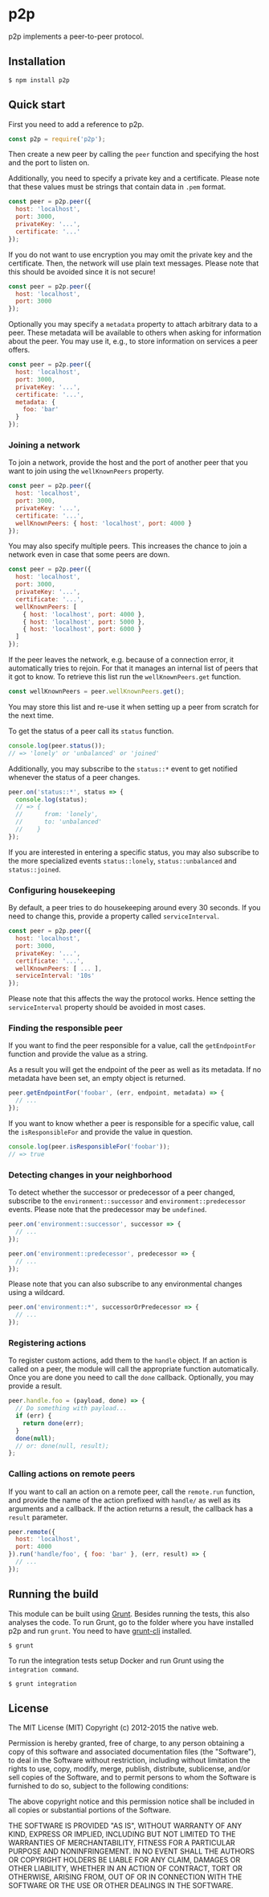 # p2p

p2p implements a peer-to-peer protocol.

## Installation

    $ npm install p2p

## Quick start

First you need to add a reference to p2p.

```javascript
const p2p = require('p2p');
```

Then create a new peer by calling the `peer` function and specifying the host and the port to listen on.

Additionally, you need to specify a private key and a certificate. Please note that these values must be strings that contain data in `.pem` format.

```javascript
const peer = p2p.peer({
  host: 'localhost',
  port: 3000,
  privateKey: '...',
  certificate: '...'
});
```

If you do not want to use encryption you may omit the private key and the certificate. Then, the network will use plain text messages. Please note that this should be avoided since it is not secure!

```javascript
const peer = p2p.peer({
  host: 'localhost',
  port: 3000
});
```

Optionally you may specify a `metadata` property to attach arbitrary data to a peer. These metadata will be available to others when asking for information about the peer. You may use it, e.g., to store information on services a peer offers.

```javascript
const peer = p2p.peer({
  host: 'localhost',
  port: 3000,
  privateKey: '...',
  certificate: '...',
  metadata: {
    foo: 'bar'
  }
});
```

### Joining a network

To join a network, provide the host and the port of another peer that you want to join using the `wellKnownPeers` property.

```javascript
const peer = p2p.peer({
  host: 'localhost',
  port: 3000,
  privateKey: '...',
  certificate: '...',
  wellKnownPeers: { host: 'localhost', port: 4000 }
});
```

You may also specify multiple peers. This increases the chance to join a network even in case that some peers are down.

```javascript
const peer = p2p.peer({
  host: 'localhost',
  port: 3000,
  privateKey: '...',
  certificate: '...',
  wellKnownPeers: [
    { host: 'localhost', port: 4000 },
    { host: 'localhost', port: 5000 },
    { host: 'localhost', port: 6000 }
  ]
});
```

If the peer leaves the network, e.g. because of a connection error, it automatically tries to rejoin. For that it manages an internal list of peers that it got to know. To retrieve this list run the `wellKnownPeers.get` function.

```javascript
const wellKnownPeers = peer.wellKnownPeers.get();
```

You may store this list and re-use it when setting up a peer from scratch for the next time.

To get the status of a peer call its `status` function.

```javascript
console.log(peer.status());
// => 'lonely' or 'unbalanced' or 'joined'
```

Additionally, you may subscribe to the `status::*` event to get notified whenever the status of a peer changes.

```javascript
peer.on('status::*', status => {
  console.log(status);
  // => {
  //      from: 'lonely',
  //      to: 'unbalanced'
  //    }
});
```

If you are interested in entering a specific status, you may also subscribe to the more specialized events `status::lonely`, `status::unbalanced` and `status::joined`.

### Configuring housekeeping

By default, a peer tries to do housekeeping around every 30 seconds. If you need to change this, provide a property called `serviceInterval`.

```javascript
const peer = p2p.peer({
  host: 'localhost',
  port: 3000,
  privateKey: '...',
  certificate: '...',
  wellKnownPeers: [ ... ],
  serviceInterval: '10s'
});
```

Please note that this affects the way the protocol works. Hence setting the `serviceInterval` property should be avoided in most cases.

### Finding the responsible peer

If you want to find the peer responsible for a value, call the `getEndpointFor` function and provide the value as a string.

As a result you will get the endpoint of the peer as well as its metadata. If no metadata have been set, an empty object is returned.

```javascript
peer.getEndpointFor('foobar', (err, endpoint, metadata) => {
  // ...
});
```

If you want to know whether a peer is responsible for a specific value, call the `isResponsibleFor` and provide the value in question.

```javascript
console.log(peer.isResponsibleFor('foobar'));
// => true
```

### Detecting changes in your neighborhood

To detect whether the successor or predecessor of a peer changed, subscribe to the `environment::successor` and `environment::predecessor` events. Please note that the predecessor may be `undefined`.

```javascript
peer.on('environment::successor', successor => {
  // ...
});

peer.on('environment::predecessor', predecessor => {
  // ...
});
```

Please note that you can also subscribe to any environmental changes using a wildcard.

```javascript
peer.on('environment::*', successorOrPredecessor => {
  // ...
});
```

### Registering actions

To register custom actions, add them to the `handle` object. If an action is called on a peer, the module will call the appropriate function automatically. Once you are done you need to call the `done` callback. Optionally, you may provide a result.

```javascript
peer.handle.foo = (payload, done) => {
  // Do something with payload...
  if (err) {
    return done(err);
  }
  done(null);
  // or: done(null, result);
};
```

### Calling actions on remote peers

If you want to call an action on a remote peer, call the `remote.run` function, and provide the name of the action prefixed with `handle/` as well as its arguments and a callback. If the action returns a result, the callback has a `result` parameter.

```javascript
peer.remote({
  host: 'localhost',
  port: 4000
}).run('handle/foo', { foo: 'bar' }, (err, result) => {
  // ...
});
```

## Running the build

This module can be built using [Grunt](http://gruntjs.com/). Besides running the tests, this also analyses the code. To run Grunt, go to the folder where you have installed p2p and run `grunt`. You need to have [grunt-cli](https://github.com/gruntjs/grunt-cli) installed.

    $ grunt

To run the integration tests setup Docker and run Grunt using the `integration command`.

    $ grunt integration

## License

The MIT License (MIT)
Copyright (c) 2012-2015 the native web.

Permission is hereby granted, free of charge, to any person obtaining a copy of this software and associated documentation files (the "Software"), to deal in the Software without restriction, including without limitation the rights to use, copy, modify, merge, publish, distribute, sublicense, and/or sell copies of the Software, and to permit persons to whom the Software is furnished to do so, subject to the following conditions:

The above copyright notice and this permission notice shall be included in all copies or substantial portions of the Software.

THE SOFTWARE IS PROVIDED "AS IS", WITHOUT WARRANTY OF ANY KIND, EXPRESS OR IMPLIED, INCLUDING BUT NOT LIMITED TO THE WARRANTIES OF MERCHANTABILITY, FITNESS FOR A PARTICULAR PURPOSE AND NONINFRINGEMENT. IN NO EVENT SHALL THE AUTHORS OR COPYRIGHT HOLDERS BE LIABLE FOR ANY CLAIM, DAMAGES OR OTHER LIABILITY, WHETHER IN AN ACTION OF CONTRACT, TORT OR OTHERWISE, ARISING FROM, OUT OF OR IN CONNECTION WITH THE SOFTWARE OR THE USE OR OTHER DEALINGS IN THE SOFTWARE.
